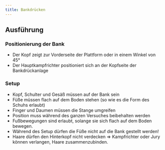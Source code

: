 ```yaml
---
title: Bankdrücken
---
```


## Ausführung

### Positionierung der Bank

- Der Kopf zeigt zur Vorderseite der Plattform oder in einem Winkel von 45°
- Der Hauptkampfrichter positioniert sich an der Kopfseite der Bankdrückanlage

### Setup

- Kopf, Schulter und Gesäß müssen auf der Bank sein
- Füße müssen flach auf dem Boden stehen (so wie es die Form des Schuhs erlaubt)
- Finger und Daumen müssen die Stange umgreifen
- Position muss während des ganzen Versuches beibehalten werden
- Fußbewegungen sind erlaubt, solange sie sich flach auf dem Boden bewegen.
- Während des Setup dürfen die Füße nicht auf die Bank gestellt werden!
- Haare dürfen den Hinterkopf nicht verdecken => Kampfrichter oder Jury können verlangen, Haare zusammenzubinden.
